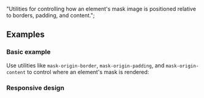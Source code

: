 "Utilities for controlling how an element's mask image is positioned relative to borders, padding, and content.";

## Examples

### Basic example

Use utilities like `mask-origin-border`, `mask-origin-padding`, and `mask-origin-content` to control where an element's mask is rendered:

### Responsive design